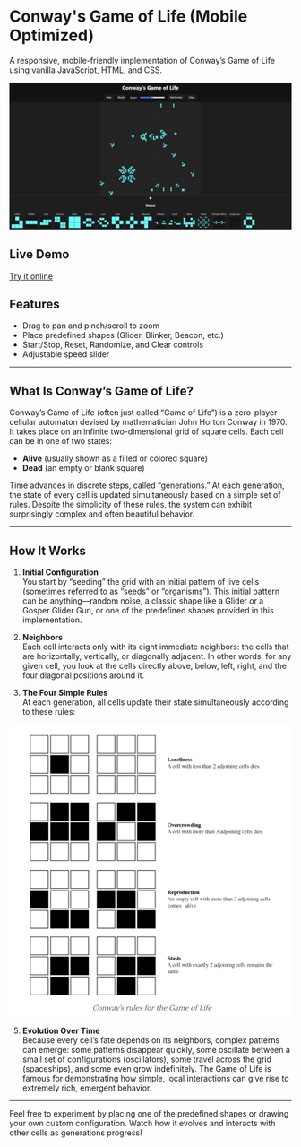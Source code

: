 # Conway's Game of Life (Mobile Optimized)

A responsive, mobile-friendly implementation of Conway’s Game of Life using vanilla JavaScript, HTML, and CSS.

![UI Screenshot](./demo.png)

## Live Demo

[Try it online](https://shahryarfp.github.io/Game-Of-Life/)

## Features

- Drag to pan and pinch/scroll to zoom
- Place predefined shapes (Glider, Blinker, Beacon, etc.)
- Start/Stop, Reset, Randomize, and Clear controls
- Adjustable speed slider

---

## What Is Conway’s Game of Life?

Conway’s Game of Life (often just called “Game of Life”) is a zero-player cellular automaton devised by mathematician John Horton Conway in 1970. It takes place on an infinite two-dimensional grid of square cells. Each cell can be in one of two states:

- **Alive** (usually shown as a filled or colored square)  
- **Dead** (an empty or blank square)

Time advances in discrete steps, called “generations.” At each generation, the state of every cell is updated simultaneously based on a simple set of rules. Despite the simplicity of these rules, the system can exhibit surprisingly complex and often beautiful behavior.

---

## How It Works

1. **Initial Configuration**  
   You start by “seeding” the grid with an initial pattern of live cells (sometimes referred to as “seeds” or “organisms”). This initial pattern can be anything—random noise, a classic shape like a Glider or a Gosper Glider Gun, or one of the predefined shapes provided in this implementation.

2. **Neighbors**  
   Each cell interacts only with its eight immediate neighbors: the cells that are horizontally, vertically, or diagonally adjacent. In other words, for any given cell, you look at the cells directly above, below, left, right, and the four diagonal positions around it.

3. **The Four Simple Rules**  
   At each generation, all cells update their state simultaneously according to these rules:
   
<p align="center">
  <img src="./rules.png" alt="UI Screenshot" width="600" />
</p>

5. **Evolution Over Time**  
   Because every cell’s fate depends on its neighbors, complex patterns can emerge: some patterns disappear quickly, some oscillate between a small set of configurations (oscillators), some travel across the grid (spaceships), and some even grow indefinitely. The Game of Life is famous for demonstrating how simple, local interactions can give rise to extremely rich, emergent behavior.

---

Feel free to experiment by placing one of the predefined shapes or drawing your own custom configuration. Watch how it evolves and interacts with other cells as generations progress!

